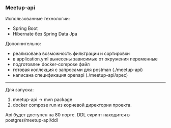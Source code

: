 <h3>Meetup-api</h3>


Использованные технологии:
<ul>
    <li>Spring Boot</li>
    <li>Hibernate без Spring Data Jpa</li>
</ul>
Дополнительно:
<ul>
    <li>реализована возможность фильтрации и сортировки</li>
    <li>в application.yml вынесены зависимые от окружения переменные</li>
    <li>подготовлен docker-compose файл</li>
    <li>готовая коллекция с запросами для postman (./meetup-api)</li>
    <li>написана спецификация openapi (./meetup-api/spec)</li>
</ul>
<hr>
Для запуска:
<ol>
<li>meetup-api -> mvn package</li>
<li>docker compose run из корневой директории проекта.</li>
</ol>
<p>Api будет доступен на 80 порте. DDL скрипт находится в postgres/meetup-api/ddl</p>
